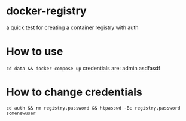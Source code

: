 # docker-registry
a quick test for creating a container registry with auth

# How to use
```cd data && docker-compose up```
credentials are:
admin
asdfasdf

# How to change credentials
```cd auth && rm registry.password && htpasswd -Bc registry.password somenewuser```
